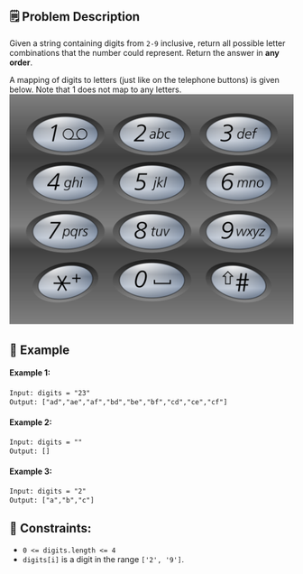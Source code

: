 ## 🗒️ Problem Description

Given a string containing digits from `2-9` inclusive, return all possible letter combinations that the number could represent. Return the answer in **any order**.

A mapping of digits to letters (just like on the telephone buttons) is given below. Note that 1 does not map to any letters.
![Alt text](image.png)


## 📌 Example
#### Example 1:
```
Input: digits = "23"
Output: ["ad","ae","af","bd","be","bf","cd","ce","cf"]
```

#### Example 2:
```
Input: digits = ""
Output: []
```

#### Example 3:
```
Input: digits = "2"
Output: ["a","b","c"]
```

## 📌 Constraints:

- `0 <= digits.length <= 4`
- `digits[i]` is a digit in the range `['2', '9']`.
